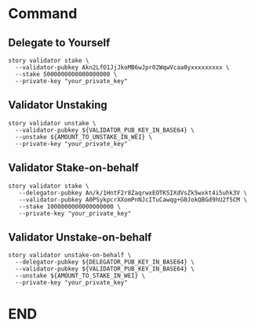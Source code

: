 

# Command
## Delegate to Yourself
```
story validator stake \
  --validator-pubkey Akn2LfO1JjJkoMB6wJpr02WqwVcaa0yxxxxxxxxx \
  --stake 5000000000000000000 \
  --private-key "your_private_key"
```


## Validator Unstaking
```
story validator unstake \
  --validator-pubkey ${VALIDATOR_PUB_KEY_IN_BASE64} \
  --unstake ${AMOUNT_TO_UNSTAKE_IN_WEI} \
  --private-key "your_private_key"
```

## Validator Stake-on-behalf
```
story validator stake \
   --delegator-pubkey An/k/1HntF2r8ZaqrwxEOTKSIXdVsZk5wxkt4i5uhk3V \
   --validator-pubkey A0PSykpcrXXomPnNJcITuCawqg+G0JokQBGd9hU2f5CM \
   --stake 1000000000000000000 \
   --private-key "your_private_key"
```


## Validator Unstake-on-behalf
```
story validator unstake-on-behalf \
  --delegator-pubkey ${DELEGATOR_PUB_KEY_IN_BASE64} \
  --validator-pubkey ${VALIDATOR_PUB_KEY_IN_BASE64} \
  --unstake ${AMOUNT_TO_STAKE_IN_WEI} \
  --private-key "your_private_key"
```

# END
